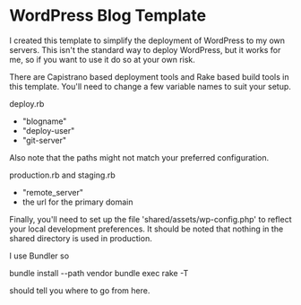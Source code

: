 # WordPress Blog Template #

I created this template to simplify the deployment of WordPress to my own servers. This isn't the standard way to deploy WordPress, but it works for me, so if you want to use it do so at your own risk.

There are Capistrano based deployment tools and Rake based build tools in this template. You'll need to change a few variable names to suit your setup.

deploy.rb

* "blogname"
* "deploy-user"
* "git-server"

Also note that the paths might not match your preferred configuration.

production.rb and staging.rb

* "remote_server"
* the url for the primary domain

Finally, you'll need to set up the file 'shared/assets/wp-config.php' to reflect your local development preferences. It should be noted that nothing in the shared directory is used in production.

I use Bundler so

bundle install --path vendor
bundle exec rake -T

should tell you where to go from here.